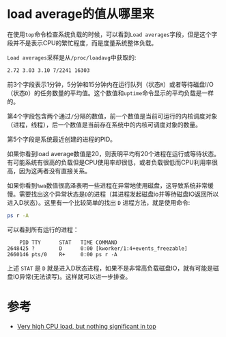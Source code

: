 # load average的值从哪里来

在使用`top`命令检查系统负载的时候，可以看到`Load averages`字段，但是这个字段并不是表示CPU的繁忙程度，而是度量系统整体负载。

`Load averages`采样是从`/proc/loadavg`中获取的:

```bash
2.72 3.03 3.10 7/2241 16303
```

前3个字段表示1分钟，5分钟和15分钟内在运行队列（状态`R`）或者等待磁盘I/O（状态`D`）的任务数量的平均值。这个数值和`uptime`命令显示的平均负载是一样的。

第4个字段包含两个通过`/`分隔的数值，前一个数值是当前可运行的内核调度对象（进程，线程），后一个数值是当前存在系统中的内核可调度对象的数量。

第5个字段是系统最近创建的进程的PID。

如果你看到load average数值是20，则表明平均有20个进程在运行或等待状态。有可能系统有很高的负载但是CPU使用率却很低，或者负载很低而CPU利用率很高，因为这两者没有直接关系。

如果你看到`%wa`数值很高泽表明一些进程在异常地使用磁盘，这导致系统非常缓慢。需要找出这个异常状态是`D`的进程（其进程发起磁盘io并等待磁盘IO返回所以进入D状态）。这里有一个比较简单的找出 `D` 进程方法，就是使用命令:

```bash
ps r -A
```

可以看到所有运行的进程：

```
    PID TTY      STAT   TIME COMMAND
2648425 ?        D      0:00 [kworker/1:4+events_freezable]
2660146 pts/0    R+     0:00 ps r -A
```

上述 `STAT` 是 `D` 就是进入D状态进程，如果不是非常高负载磁盘IO，就有可能是磁盘IO异常(无法读写)。这样就可以进一步排查。

# 参考

* [Very high CPU load, but nothing significant in top](http://unix.stackexchange.com/questions/134381/very-high-cpu-load-but-nothing-significant-in-top)